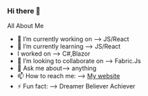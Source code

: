 ### Hi there 👋


All About Me

- 🔭 I’m currently working on --> JS/React
- 🌱 I’m currently learning --> JS/React
- I worked on --> C#,Blazor
- 👯 I’m looking to collaborate on --> Fabric.Js 
- 💬 Ask me about--> anything
- 📫 How to reach me: --> [My website](https://webdev-shruti.netlify.app/)
- ⚡ Fun fact: --> Dreamer Believer Achiever

